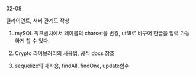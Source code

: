 

02-08

클라이언트, 서버 관계도 작성


1. mySQL 워크벤치에서 테이블의 charset을 변경, utf8로 바꾸어 한글을 입력 가능하게 할 수 있다.

2. Crypto 라이브러리의 사용법, 공식 docs 참조

3. sequelize의 재사용, findAll, findOne, update함수